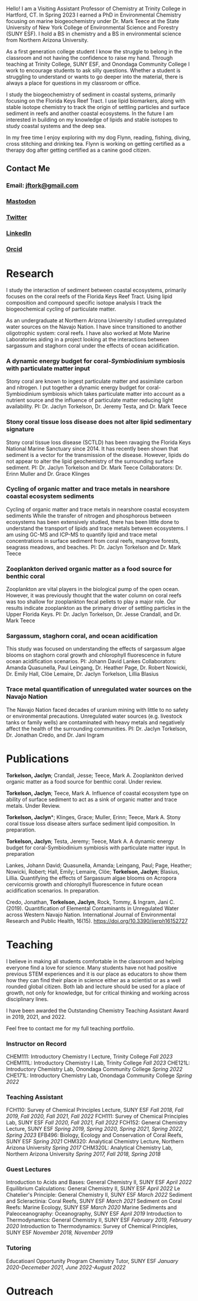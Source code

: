 
Hello! I am a Visiting Assistant Professor of Chemistry at Trinity College in Hartford, CT. In Spring 2023 I earned a PhD in Environmental Chemistry focusing on marine biogeochemistry under Dr. Mark Teece at the State University of New York College of Environmental Science and Forestry (SUNY ESF). I hold a BS in chemistry and a BS in environmental science from Northern Arizona University.

As a first generation college student I know the struggle to belong in the classroom and not having the confidence to raise my hand. Through teaching at Trinity College, SUNY ESF, and Onondaga Community College I work to encourage students to ask silly questions. Whether a student is struggling to understand or wants to go deeper into the material, there is always a place for questions in my classroom or office.

I study the biogeochemistry of sediment in coastal systems, primarily focusing on the Florida Keys Reef Tract. I use lipid biomarkers, along with stable isotope chemistry to track the origin of settling particles and surface sediment in reefs and another coastal ecosystems. In the future I am interested in building on my knowledge of lipids and stable isotopes to study coastal systems and the deep sea.

In my free time I enjoy exploring with my dog Flynn, reading, fishing, diving, cross stitching and drinking tea. Flynn is working on getting certified as a therapy dog after getting certified as a canine good citizen.

## Contact Me
### Email: jftork@gmail.com
### [Mastodon](https://ecoevo.social/@DesertAndReef)
### [Twitter](https://twitter.com/DesertAndReef)
### [LinkedIn](https://www.linkedin.com/in/jaclyn-torkelson-930a3aa5/)
### [Orcid](https://orcid.org/my-orcid?orcid=0000-0001-6740-4059)

# Research
I study the interaction of sediment between coastal ecosystems, primarily focuses on the coral reefs of the Florida Keys Reef Tract. Using lipid composition and compound specific isotope analysis I track the biogeochemical cycling of particulate matter. 

As an undergraduate at Northern Arizona University I studied unregulated water sources on the Navajo Nation. I have since transitioned to another oligotrophic system: coral reefs. I have also worked at Mote Marine Laboratories aiding in a project looking at the interactions between sargassum and staghorn coral under the effects of ocean acidification.

### A dynamic energy budget for coral-_Symbiodinium_ symbiosis with particulate matter input
Stony coral are known to ingest particulate matter and assimilate carbon and nitrogen. I put together a dynamic energy budget for coral-Symbiodinium symbiosis which takes particulate matter into account as a nutrient source and the influence of particulate matter reducing light availability.
PI: Dr. Jaclyn Torkelson, Dr. Jeremy Testa, and Dr. Mark Teece

### Stony coral tissue loss disease does not alter lipid sedimentary signature
Stony coral tissue loss disease (SCTLD) has been ravaging the Florida Keys National Marine Sanctuary since 2014. It has recently been shown that sediment is a vector for the transmission of the disease. However, lipids do not appear to alter the lipid geochemistry of the surrounding surface sediment.
PI: Dr. Jaclyn Torkelson and Dr. Mark Teece
Collaborators: Dr. Erinn Muller and Dr. Grace Klinges

### Cycling of organic matter and trace metals in nearshore coastal ecosystem sediments
Cycling of organic matter and trace metals in nearshore coastal ecosystem sediments
While the transfer of nitrogen and phosphorous between ecosystems has been extensively studied, there has been little done to understand the transport of lipids and trace metals between ecosystems. I am using GC-MS and ICP-MS to quantify lipid and trace metal concentrations in surface sediment from coral reefs, mangrove forests, seagrass meadows, and beaches.
PI: Dr. Jaclyn Torkelson and Dr. Mark Teece

### Zooplankton derived organic matter as a food source for benthic coral
Zooplankton are vital players in the biological pump of the open ocean. However, it was previously thought that the water column on coral reefs was too shallow for zooplankton fecal pellets to play a major role. Our results indicate zooplankton as the primary driver of settling particles in the Upper Florida Keys.
PI: Dr. Jaclyn Torkelson, Dr. Jesse Crandall, and Dr. Mark Teece

### Sargassum, staghorn coral, and ocean acidification
This study was focused on understanding the effects of sargassum algae blooms on staghorn coral growth and chlorophyll fluorescence in future ocean acidification scenarios.
PI: Johann David Lankes
Collaborators: Amanda Quasunella, Paul Leingang, Dr. Heather Page, Dr. Robert Nowicki, Dr. Emily Hall, Clöe Lemaire, Dr. Jaclyn Torkelson, Lillia Blasius

### Trace metal quantification of unregulated water sources on the Navajo Nation
The Navajo Nation faced decades of uranium mining with little to no safety or environmental precautions. Unregulated water sources (e.g. livestock tanks or family wells) are contaminated with heavy metals and negatively affect the health of the surrounding communities.
PI: Dr. Jaclyn Torkelson, Dr. Jonathan Credo, and Dr. Jani Ingram

# Publications
**Torkelson, Jaclyn**; Crandall, Jesse; Teece, Mark A. Zooplankton derived organic matter as a food source for benthic coral. Under review.

**Torkelson, Jaclyn**; Teece, Mark A. Influence of coastal ecosystem type on ability of surface sediment to act as a sink of organic matter and trace metals. Under Review. 

**Torkelson, Jaclyn***; Klinges, Grace; Muller, Erinn; Teece, Mark A. Stony coral tissue loss disease alters surface sediment lipid composition. In preparation.

**Torkelson, Jaclyn**; Testa, Jeremy; Teece, Mark A. A dynamic energy budget for coral-Symbiodinium symbiosis with particulate matter input. In preparation

Lankes, Johann David; Quasunella, Amanda; Leingang, Paul; Page, Heather; Nowicki, Robert; Hall, Emily; Lemaire, Clöe; **Torkelson, Jaclyn**; Blasius, Lillia. Quantifying the effects of Sargassum algae blooms on Acropora cervicornis growth and chlorophyll fluorescence in future ocean acidification scenarios. In preparation.

Credo, Jonathan, **Torkelson, Jaclyn**, Rock, Tommy, & Ingram, Jani C. (2019). Quantification of Elemental Contaminants in Unregulated Water across Western Navajo Nation. International Journal of Environmental Research and Public Health, 16(15). https://doi.org/10.3390/ijerph16152727

# Teaching
I believe in making all students comfortable in the classroom and helping everyone find a love for science. Many students have not had positive previous STEM experiences and it is our place as educators to show them how they can find their place in science either as a scientist or as a well rounded global citizen. Both lab and lecture should be used for a place of growth, not only for knowledge, but for critical thinking and working across disciplinary lines.

I have been awarded the Outstanding Chemistry Teaching Assistant Award in 2019, 2021, and 2022.

​Feel free to contact me for my full teaching portfolio.

### Instructor on Record
CHEM111: Introductory Chemistry I Lecture, Trinity College _Fall 2023_
CHEM111L: Introductory Chemistry I Lab, Trinity College _Fall 2023_
CHE121L: Introductory Chemistry Lab, Onondaga Community College _Spring 2022_
CHE171L: Introductory Chemistry Lab, Onondaga Community College _Spring 2022_

### Teaching Assistant
FCH110: Survey of Chemical Principles Lecture, SUNY ESF _Fall 2018, Fall 2019, Fall 2020, Fall 2021, Fall 2022_
FCH111: Survey of Chemical Principles Lab, SUNY ESF _Fall 2020, Fall 2021, Fall 2022_
FCH152: General Chemistry Lecture, SUNY ESF _Spring 2019, Spring 2020, Spring 2021, Spring 2022, Spring 2023_
EFB496: Biology, Ecology and Conservation of Coral Reefs, SUNY ESF _Spring 2021_
CHM320: Analytical Chemistry Lecture, Northern Arizona University _Spring 2017_
CHM320L: Analytical Chemistry Lab, Northern Arizona University _Spring 2017, Fall 2018, Spring 2018_

### Guest Lectures
Introduction to Acids and Bases: General Chemistry II, SUNY ESF _April 2022_
Equilibrium Calculations: General Chemistry II, SUNY ESF _April 2022_
Le Chatelier's Principle: General Chemistry II, SUNY ESF _March 2022_
Sediment and Scleractinia: Coral Reefs, SUNY ESF _March 2021_
Sediment on Coral Reefs: Marine Ecology, SUNY ESF _March 2020_
Marine Sediments and Paleoceanography: Oceanography, SUNY ESF _April 2019_
Introduction to Thermodynamics: General Chemistry II, SUNY ESF _February 2019, February 2020_
Introduction to Thermodynamics: Survey of Chemical Principles, SUNY ESF _November 2018, November 2019_

### Tutoring
Educatioanl Opportunity Program Chemistry Tutor, SUNY ESF _January 2020-Decemeber 2021, June 2022-August 2022_

# Outreach
